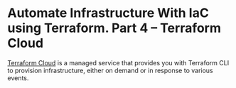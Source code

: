 # Automate Infrastructure With IaC using Terraform. Part 4 – Terraform Cloud

[Terraform Cloud](https://www.terraform.io/cloudv) is a managed service that provides you with Terraform CLI to provision infrastructure, either on demand or in response to various events.
